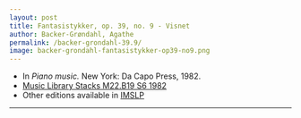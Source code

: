 ```yaml
---
layout: post
title: Fantasistykker, op. 39, no. 9 - Visnet
author: Backer-Grøndahl, Agathe
permalink: /backer-grondahl-39.9/
image: backer-grondahl-fantasistykker-op39-no9.png
---
```


- In *Piano music.* New York: Da Capo Press, 1982.
- <a href="https://tufts-primo.hosted.exlibrisgroup.com/permalink/f/14dinuo/01TUN_ALMA2185674780003851" target="_blank">Music Library Stacks M22.B19 S6 1982</a>
- Other editions available in <a href="https://ks4.imslp.net/files/imglnks/usimg/9/90/IMSLP82766-PMLP168610-Op._39,_Fantasistykker.pdf" target="_blank">IMSLP</a>

---
